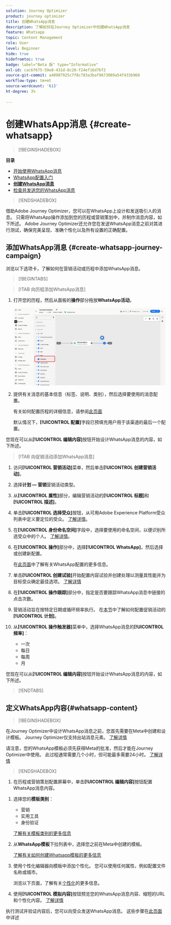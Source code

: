```yaml
---
solution: Journey Optimizer
product: journey optimizer
title: 创建WhatsApp消息
description: 了解如何在Journey Optimizer中创建WhatsApp消息
feature: Whatsapp
topic: Content Management
role: User
level: Beginner
hide: true
hidefromtoc: true
badge: label="Beta 版" type="Informative"
exl-id: cac6f675-59e0-431d-8c20-f24ef16d7bf2
source-git-commit: a40907925c7f8c783a3baf9673009a54f433b960
workflow-type: tm+mt
source-wordcount: '613'
ht-degree: 3%

---
```


# 创建WhatsApp消息 {#create-whatsapp}

>[!BEGINSHADEBOX]

**目录**

* [开始使用WhatsApp消息](get-started-whatsapp.md)
* [WhatsApp配置入门](whatsapp-configuration.md)
* **[创建WhatsApp消息](create-whatsapp.md)**
* [检查并发送您的WhatsApp消息](send-whatsapp.md)

>[!ENDSHADEBOX]

借助Adobe Journey Optimizer，您可以在WhatsApp上设计和发送吸引人的消息。 只需将WhatsApp操作添加到您的历程或营销策划中，并制作消息内容，如下所述。 Adobe Journey Optimizer还允许您在发送WhatsApp消息之前对其进行测试，确保完美呈现、准确个性化以及所有设置的正确配置。

## 添加WhatsApp消息 {#create-whatsapp-journey-campaign}

浏览以下选项卡，了解如何在营销活动或历程中添加WhatsApp消息。

>[!BEGINTABS]

>[!TAB 向历程添加WhatsApp消息]

1. 打开您的历程，然后从面板的&#x200B;**操作**&#x200B;部分拖放&#x200B;**WhatsApp活动**。

   ![](assets/whatsapp-create-jo.png)

1. 提供有关消息的基本信息（标签、说明、类别），然后选择要使用的消息配置。

   有关如何配置历程的详细信息，请参阅[此页面](../building-journeys/journey-gs.md)

   默认情况下，**[!UICONTROL 配置]**&#x200B;字段已预填充用户用于该渠道的最后一个配置。

您现在可以从&#x200B;**[!UICONTROL 编辑内容]**&#x200B;按钮开始设计WhatsApp消息的内容，如下所述。

>[!TAB 向促销活动添加WhatsApp消息]

1. 访问&#x200B;**[!UICONTROL 营销活动]**&#x200B;菜单，然后单击&#x200B;**[!UICONTROL 创建营销活动]**。

1. 选择&#x200B;**计划 — 营销**&#x200B;营销活动类型。

1. 从&#x200B;**[!UICONTROL 属性]**&#x200B;部分，编辑营销活动的&#x200B;**[!UICONTROL 标题]**&#x200B;和&#x200B;**[!UICONTROL 描述]**。

1. 单击&#x200B;**[!UICONTROL 选择受众]**&#x200B;按钮，从可用Adobe Experience Platform受众列表中定义要定位的受众。 [了解详情](../audience/about-audiences.md)。

1. 在&#x200B;**[!UICONTROL 身份命名空间]**&#x200B;字段中，选择要使用的命名空间，以便识别所选受众中的个人。 [了解详情](../event/about-creating.md#select-the-namespace)。

1. 在&#x200B;**[!UICONTROL 操作]**&#x200B;部分中，选择&#x200B;**[!UICONTROL WhatsApp]**，然后选择或创建新配置。

   在[此页面](whatsapp-configuration.md)中了解有关WhatsApp配置的更多信息。

1. 单击&#x200B;**[!UICONTROL 创建试验]**&#x200B;开始配置内容试验并创建处理以测量其性能并为目标受众确定最佳选项。 [了解详情](../content-management/content-experiment.md)

1. 在&#x200B;**[!UICONTROL 操作跟踪]**&#x200B;部分中，指定是否要跟踪WhatsApp消息中链接的点击次数。

1. 营销活动旨在按特定日期或循环频率执行。 在[本节](../campaigns/create-campaign.md#schedule)中了解如何配置促销活动的&#x200B;**[!UICONTROL 计划]**。

1. 从&#x200B;**[!UICONTROL 操作触发器]**&#x200B;菜单中，选择WhatsApp消息的&#x200B;**[!UICONTROL 频率]**：

   * 一次
   * 每日
   * 每周
   * 月

您现在可以从&#x200B;**[!UICONTROL 编辑内容]**&#x200B;按钮开始设计WhatsApp消息的内容，如下所述。

>[!ENDTABS]

## 定义WhatsApp内容{#whatsapp-content}

>[!BEGINSHADEBOX]

在Journey Optimizer中设计WhatsApp消息之前，您首先需要在Meta中创建和设计模板。 Journey Optimizer仅支持出站消息元素。 [了解详情](https://www.facebook.com/business/help/2055875911147364?id=2129163877102343)

请注意，您的WhatsApp模板必须先获得Meta的批准，然后才能在Journey Optimizer中使用。 此过程通常需要几个小时，但可能最多需要24小时。 [了解详情](https://developers.facebook.com/docs/whatsapp/message-templates/guidelines/#approval-process)

>[!ENDSHADEBOX]

1. 在历程或营销策划配置屏幕中，单击&#x200B;**[!UICONTROL 编辑内容]**&#x200B;按钮配置WhatsApp消息内容。

<!--
1. Select **[!UICONTROL Template message]**.
-->

1. 选择您的&#x200B;**模板类别**：

   * 营销
   * 实用工具
   * 身份验证

   [了解有关模板类别的更多信息](https://developers.facebook.com/docs/whatsapp/updates-to-pricing/new-template-guidelines/#template-category-guidelines)

1. 从&#x200B;**WhatsApp模板**&#x200B;下拉列表中，选择您之前在Meta中创建的模板。

   [了解有关如何创建Whatsapp模板的更多信息](https://www.facebook.com/business/help/2055875911147364?id=2129163877102343)

1. 使用个性化编辑器向模板中添加个性化。 您可以使用任何属性，例如配置文件名称或城市。

   浏览以下页面，了解有关[个性化](../personalization/personalize.md)的更多信息。

1. 使用&#x200B;**[!UICONTROL 模拟内容]**&#x200B;按钮预览您的WhatsApp消息内容、缩短的URL和个性化内容。 [了解详情](send-whatsapp.md)

执行测试并验证内容后，您可以向受众发送WhatsApp消息。 这些步骤在[此页面](send-whatsapp.md)中详述


<!--
* **[!UICONTROL Template message]**: Predefined message imported from Meta into Journey Optimizer. These are intended for sending notifications, alerts, or updates to your customers.

* **[!UICONTROL Response message]**: Message created in Journey Optimizer and sent in reply to customer queries or interactions.

>[!BEGINTABS]

>[!TAB Template message]

1. From the journey or campaign configuration screen, click the **[!UICONTROL Edit content]** button to configure the WhatsApp message content.

1. Select **[!UICONTROL Template message]**.

1. Choose your Template category. [Learn more](https://developers.facebook.com/docs/WhatsApp/updates-to-pricing/new-template-guidelines/)

1. From the **WhatsApp template** drop-down, select your previously created template designed in Meta.

1. Use the personalization editor to define content, add personalization and dynamic content. You can use any attribute, such as the profile name or city for example. You can also define conditional rules. Browse to the following pages to learn more about [personalization](../personalization/personalize.md) and [dynamic content](../personalization/get-started-dynamic-content.md) in the personalization editor.

1. Use the **[!UICONTROL Simulate content]** button to preview your WhatsApp message content, shortened URLs, and personalized content. [Learn more](send-whatsapp.md)

Once you have performed your tests and validated the content, you can send your WhatsApp message to your audience. These steps are detailed in [this page](send-whatsapp.md)

>[!TAB Response message]

1. From the journey or campaign configuration screen, click the **[!UICONTROL Edit content]** button to configure the WhatsApp message content.

1. Select **[!UICONTROL Response message]**.

1. Enter your text in the **[!UICONTROL Body]** field.

1. Use the personalization editor to define content, add personalization and dynamic content. You can use any attribute, such as the profile name or city for example. You can also define conditional rules. Browse to the following pages to learn more about [personalization](../personalization/personalize.md) and [dynamic content](../personalization/get-started-dynamic-content.md) in the personalization editor.

1. Use the **[!UICONTROL Simulate content]** button to preview your WhatsApp message content, shortened URLs, and personalized content. [Learn more](send-whatsapp.md)

Once you have performed your tests and validated the content, you can send your WhatsApp message to your audience. These steps are detailed in [this page](send-whatsapp.md)

>[!ENDTABS]
-->

